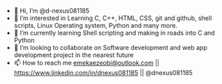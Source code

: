 - 👋 Hi, I’m @d-nexus081185
- 👀 I’m interested in Learning C, C++, HTML, CSS, git and github, shell scripts, Linux Operating system, Python and many more.
- 🌱 I’m currently learning Shell scripting and making in roads into C and Python
- 💞️ I’m looking to collaborate on Software development and web app development project in the nearest future
- 📫 How to reach me emekaezeobi@outlook.com || https://www.linkedin.com/in/dnexus081185 || @dnexus081185

<!---
d-nexus081185/d-nexus081185 is a ✨ special ✨ repository because its `README.md` (this file) appears on your GitHub profile.
You can click the Preview link to take a look at your changes.
--->
